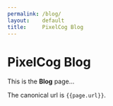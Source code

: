 ```yaml
---
permalink: /blog/
layout:    default
title:     PixelCog Blog
---
```


# PixelCog Blog

This is the **Blog** page...

The canonical url is `{{page.url}}`.